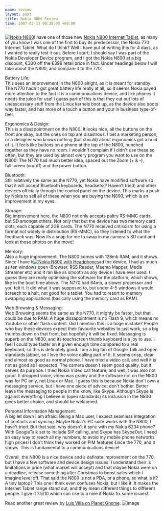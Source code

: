```yaml
--- 
name: review 
layout: post 
title: Nokia N800 Review 
time: 2007-02-11 00:38:00 +00:00 
--- 
```


[![Nokia
N800](http://img76.imageshack.us/img76/8830/nokian800internettabletdn5.jpg "Nokia N800")](http://img76.imageshack.us/my.php?image=nokian800internettabletdn5.jpg "Hosted Kindly by Imageshack")I
have one of those new [Nokia N800 Internet
Tablet](http://europe.nokia.com/phones/n800 "Nokia N800 Internet Tablet"),
as many of you know I was one of the first to buy its predecessor, the
Nokia 770 Internet Tablet. What do I think? Well I have put of writing
this for 4 days, as I wanted to really test it out. Before I start, I
should say I was part of the Nokia Developer Device program, and I got
the Nokia N800 at a big discount, €300 off the €399 retail price in
fact. Under headings below I will take about the N800, and compare it to
the 770:  
  
Battery Life:  
This sees an improvement in the N800 alright, as it is meant for
standby. The N770 hadn't got great battery life really at all, so it
seems Nokia payed more attention to the fact it is a communications
device, and like phones it needs the juice for use! I guess part of this
is that they cut out lots of unesscessary stuff from the Linux kernels
boot up, as the device also boots way faster, and has more of a touch a
button and your in business type-of-feel.  
  
Ergonomics & Design:  
This is a dissapointment on the N800. It looks nice, all the buttons on
the front are okay, but the ones on top are disastrous. I bet a
marketing person, or a designer who knows nothing (but should) about
ergonomics got a hold of it. It feels like buttons on a phone at the top
of the N800, hunched together as they have no room. I wouldn't complain
if I didn't use these so often, but they are used by almost every
program you want to use on the N800! The N770 had much better idea,
spaced out the Zoom (+ & -), fullscreen (on/off) and the power button.  
  
Bluetooth:  
Still relatively the same as the N770, yet Nokia have modified software
so that it will accept Bluetooth keyboards, headsets(? Haven't tried)
and other devices officially through the control panel on the device.
This marks a push by Nokia to sell all of these when you are buying the
N800, which is an improvement in my eyes.  
  
Storage:  
Big improvement here, the N800 not only accepts paltry RS-MMC cards, but
SD amongst others. Not only that but the device has two memory card
slots, each capable of 2GB cards. The N770 recieved critiscism for using
a format not widely in distribution (RS-MMC), so they listened to what
the feedback was. Now its a snap for me to swap in my camera's SD card
and look at those photos on the move!  
  
Memory:  
Also a huge improvement. The N800 comes with 128mb RAM, and it shows.
Since I have h[![Nokia N800 with
Headphones](http://img260.imageshack.us/img260/5447/nokian800cd2.jpg "Nokia N800 with Headphones")](http://img260.imageshack.us/my.php?image=nokian800cd2.jpg "Image Kindly Hosted ny Imageshack")ad
the device, I had as much as ten windows open (Browser, RSS Reader,
Maemo Mapper, Media Streamer etc) and it ran like as smooth as any
device I have ever used. I guess they are really optimising the software
for the platform, which shows, like in the boot time above. The N770 had
64mb, a slower processor and you felt it. It did what it was supposed
to, but under 4-5 windows it would screech to a halt, not good for a
tablet. You had to resort to memory swapping applications (basically
using the memory card as RAM).  
  
Web Browsing & Messaging:  
Web Browsing seems the same as the N770, it mighty be faster, but that
could be due to RAM. A huge dissapointment is no Flash 9, which means no
Youtube or other flash content. Did I mention this is a huge mistake?
People who buy these devices expect their favourite websites to just
work, so a big thumbs down on that front, but hopefully it will be
fixed. Messaging is superb on the N800, and its touchscreen thumb
keyboard is a joy to use. I feel I could type faster on it given enough
time compared to a real keyboard, so this is definately good. I am a big
fan of Google Talk and open standards jabber, so I love the voice
calling part of it. It seems crisp, clear and almost as good as normal
phone. I have tried a video call, and well it is not as good as I
expected. The camera doesn't seem good quality, but it serves ita
purpose. I tried Nokia Video call feature, and well it was also not
good. It dropped voice, video was grainy and the software not on the
N800 was for PC only, not Linux or Mac. I guess this is because Nokia
don't own a messaging service, but I have one piece of advice: don't
bother. Better leave the messaging to people in the know, like Skype.
Although Skype is against everything I believe in (open standards) its
inclusion in the N800 gives better choice, and should be welcomed.  
  
Personal Information Management:  
A big let down I am afraid. Being a Mac user, I expect seamless
integration of contacts and syncing. Maybe Nokia's PC suite works with
the N800, I have't tried. But that said, why doesn't it sync with my
Nokia 6234 phone? With GoogleTalk set to include SIP calling, and Skype
has SkypeOut, I need an easy way to reach all my numbers, to avoid my
mobile phone networks high prices! I don't think they worked on PIM
features since the 770, and it shows. This is fundamental to a
communications device!  
  
Overall, the N800 is a nice device and a definate improvement on the
770, but I have a few software and device design issues. I understand
their is limitations in price (what market will accept) and that maybe
Nokia were on a deadline, release something after Christmas to boost
sales which I imagine level off. That said the N800 is not a PDA, or a
phone, so what is it? A tiny laptop? This one I think even confuses
Nokia, but I like it. It makes the Internet Tablet range stand out, and
they mean different things to different people. I give it 7.5/10 which
can rise to a nine if Nokia fix some issues!  
  
Read another great review by [Luis Villa on Planet
Gnome](http://swik.net/GNOME/Planet+GNOME/Luis+Villa:+n800+notes/w5pt "Luis Villa Review Nokia N800").
![image](https://blogger.googleusercontent.com/tracker/7231752728434532377-7308690601626272472?l=neil.grogan.ie)
